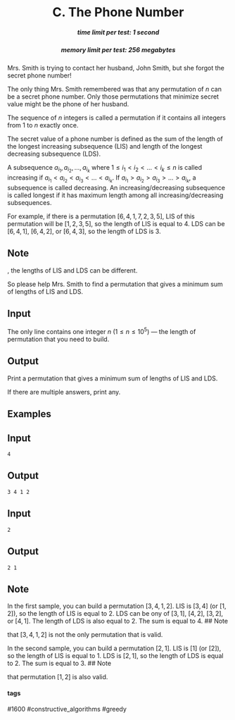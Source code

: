 <h1 style='text-align: center;'> C. The Phone Number</h1>

<h5 style='text-align: center;'>time limit per test: 1 second</h5>
<h5 style='text-align: center;'>memory limit per test: 256 megabytes</h5>

Mrs. Smith is trying to contact her husband, John Smith, but she forgot the secret phone number!

The only thing Mrs. Smith remembered was that any permutation of $n$ can be a secret phone number. Only those permutations that minimize secret value might be the phone of her husband.

The sequence of $n$ integers is called a permutation if it contains all integers from $1$ to $n$ exactly once.

The secret value of a phone number is defined as the sum of the length of the longest increasing subsequence (LIS) and length of the longest decreasing subsequence (LDS). 

A subsequence $a_{i_1}, a_{i_2}, \ldots, a_{i_k}$ where $1\leq i_1 < i_2 < \ldots < i_k\leq n$ is called increasing if $a_{i_1} < a_{i_2} < a_{i_3} < \ldots < a_{i_k}$. If $a_{i_1} > a_{i_2} > a_{i_3} > \ldots > a_{i_k}$, a subsequence is called decreasing. An increasing/decreasing subsequence is called longest if it has maximum length among all increasing/decreasing subsequences.

For example, if there is a permutation $[6, 4, 1, 7, 2, 3, 5]$, LIS of this permutation will be $[1, 2, 3, 5]$, so the length of LIS is equal to $4$. LDS can be $[6, 4, 1]$, $[6, 4, 2]$, or $[6, 4, 3]$, so the length of LDS is $3$.

## Note

, the lengths of LIS and LDS can be different.

So please help Mrs. Smith to find a permutation that gives a minimum sum of lengths of LIS and LDS.

## Input

The only line contains one integer $n$ ($1 \le n \le 10^5$) — the length of permutation that you need to build.

## Output

Print a permutation that gives a minimum sum of lengths of LIS and LDS. 

If there are multiple answers, print any.

## Examples

## Input


```
4  

```
## Output


```
3 4 1 2  

```
## Input


```
2  

```
## Output


```
2 1  

```
## Note

In the first sample, you can build a permutation $[3, 4, 1, 2]$. LIS is $[3, 4]$ (or $[1, 2]$), so the length of LIS is equal to $2$. LDS can be ony of $[3, 1]$, $[4, 2]$, $[3, 2]$, or $[4, 1]$. The length of LDS is also equal to $2$. The sum is equal to $4$. ## Note

 that $[3, 4, 1, 2]$ is not the only permutation that is valid.

In the second sample, you can build a permutation $[2, 1]$. LIS is $[1]$ (or $[2]$), so the length of LIS is equal to $1$. LDS is $[2, 1]$, so the length of LDS is equal to $2$. The sum is equal to $3$. ## Note

 that permutation $[1, 2]$ is also valid.



#### tags 

#1600 #constructive_algorithms #greedy 